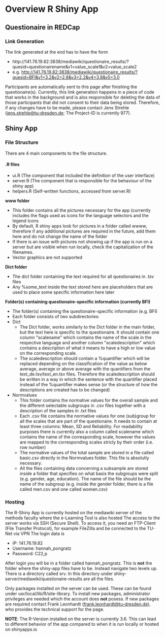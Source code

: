 # Overview R Shiny App
## Questionaire in REDCap
### Link Generation
The link generated at the end has to have the form 

- http:<area>//141.76.19.82:3838/mediawiki/questionaire_results/?quesid=questionairename&v1=value_scale1&v2=value_scale2
- e.g. http://141.76.19.82:3838/mediawiki/questionaire_results/?quesid=BFI&v1=3.2&v2=2.8&v3=2.2&v4=3.8&v5=3.0

Participants are automatically sent to this page after finishing the questionaire(s). Currently, this link generation happens in a piece of code that works in the background and is alos responsible for deleting the data of those participants that did not consent to their data being stored. Therefore, if any changes have to be made, please contact Jens Strehle (jens.strehle@tu-dresden.de; The Project-ID is currently 977). 

## Shiny App
### File Structure
There are 4 main components to the file structure.

#### .R files  
- ui.R (The component that included the definition of the user interface)
- server.R (The component that is responsible for the behaviour of the shiny app)
- helpers.R (Self-written functions, accessed from server.R)

**www folder**
- This folder contains all the pictures necessary for the app (currently includes the flags used as icons for the language selectors and the legend icons
- By default, R shiny apps look for pictures in a folder called wwww, therefore if any additional pictures are required in the future, add them here and do not change the name of the folder
- If there is an issue with pictures not showing up if the app is run on a server but are visible when run locally, check the capitalization of the filenames.
- Vector graphics are not supported

**Dict folder**
- The dict folder containing the text required for all questionaires in .tsv files
- Any %some_text inside the text stored here are placeholders that are used to place some specific information here later

**Folder(s) containing questionaire-specific information (currently BFI)**
- The folder(s) containing the questionaire-specific information (e.g. BFI)
- Each folder consists of two subdirectories:
- Dict 
  - The Dict folder, works similarly to the Dict folder in the main folder, but the text here is specific to the questionaire. It should contain one column "scalename" which contains the name of the scale in the respective language and another column "scaledescription" which contains a description of what it means to have a high or low value on the corresponding scale.
  - The scaledescription should contain a %quantifier which will be replaced depending on the classification of the value as below average, average or above average with the quantifiers from the text_de.tsv/text_en.tsv files. Therefore the scaledescription should be written in a way in which the sentence with the quantifier placed instead of the %quantifier makes sense (or the structure of how the descriptions are created has to be changed)
- Normvalues
  - This folder contains the normative values for the overall sample and the different selectable subgroups in .csv files together with a description of the samples in .txt files
  - Each .csv file contains the normative values for one (sub)group for all the scales that are part of the questionaire. It needs to contain at least three columns: Mean, SD and Reliability. For readability purposes there is currently also a column called scalename which contains the name of the corresponding scale, however the values are mapped to the corresponding scales stricly by their order (i.e. row number)
  - The normative values of the total sample are stored in a file called basic.csv directly in the Normvalues folder. This file is absolutly necessary.
  - All the files containing data concerning a subsample are stored inside a folder that specifies on what basis the subgroups were split (e.g. gender, age, education). The name of the file should be the name of the subgroup (e.g. inside the gender folder, there is a file called men.csv and one called women.csv)

### Hosting
The R-Shiny App is currently hosted on the mediawiki server of the methods faculty where the e-Learning Tool is also hosted
The access to the server works via SSH (Secure Shell). To access it,  you need an FTP-Client (File Transfer Protocol), for example FileZilla and be connected to the TU-Net via VPN
The login data is 
- IP: 141.76.19.82
- Username: hannah_pongratz
- Password: C22,p

After login you will be in a folder called hannah_pongratz. This is **not** the folder where the shiny-app files have to be. Instead navigate two levels up. There is a directory called srv. In this directory under shiny-server/mediawiki/questionaire-results are all the files.

Only packages installed on the server can be used. These can be found under usr/local/lib/R/site-library. To install new packages, administrator privileges are needed which the account does **not** posess. If new packages are required contact Frank Leonhardt (frank.leonhardt@tu-dresden.de), who provides the technical support for the page.

**NOTE**: The R-Version installed on the server is currently 3.6. This can lead to different behavior of the app compared to when it is run locally or hosted on shinyapps.io
